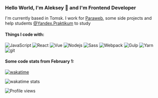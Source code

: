 ### Hello World, I'm Aleksey 👋 and I'm Frontend Developer
I'm currently based in Tomsk. I  work for [Paraweb](https://paraweb.me/), some side projects and help students [@Yandex.Praktikum](https://praktikum.yandex.ru/web/) to study
#### Things I code with:

<p>
<img alt="JavaScript" src="https://img.shields.io/badge/-JavaScript-f0db4f?style=flat-square&logo=javascript&logoColor=white" />
<img alt="React" src="https://img.shields.io/badge/-React-61dafb?style=flat-square&logo=react&logoColor=white" />
<img alt="Vue" src="https://img.shields.io/badge/-VueJS-42b983?style=flat-square&logo=vue&logoColor=white" />
<img alt="Nodejs" src="https://img.shields.io/badge/-NodeJS-026e00?style=flat-square&logo=node&logoColor=white" />
<img alt="Sass" src="https://img.shields.io/badge/-Sass-bf4080?style=flat-square&logo=sass&logoColor=white" />
<img alt="Webpack" src="https://img.shields.io/badge/-Webpack-8DD6F9?style=flat-square&logo=webpack&logoColor=white" />
<img alt="Gulp" src="https://img.shields.io/badge/-Gulp-fa383e?style=flat-square&logo=gulp&logoColor=white" />
<img alt="Yarn" src="https://img.shields.io/badge/-Yarn-1476a2?style=flat-square&logo=yarn&logoColor=white" />
<img alt="git" src="https://img.shields.io/badge/-Git-f14e32?style=flat-square&logo=git&logoColor=white" />
</p>

#### Some code stats from February 1:

[![wakatime](https://wakatime.com/badge/user/45184ff6-2baf-487a-98c1-ee21366d8897.svg)](https://wakatime.com/@45184ff6-2baf-487a-98c1-ee21366d8897)

![wakatime stats](https://github-readme-stats.vercel.app/api/wakatime?username=jusstes&layout=compact)

![Profile views](https://gpvc.arturio.dev/jusstes)  
